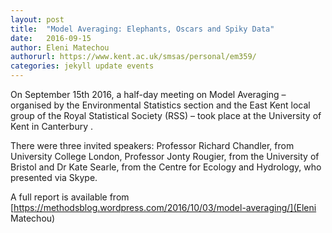 ```yaml
---
layout: post
title:  "Model Averaging: Elephants, Oscars and Spiky Data"
date:   2016-09-15
author: Eleni Matechou
authorurl: https://www.kent.ac.uk/smsas/personal/em359/
categories: jekyll update events
---
```


On September 15th 2016, a half-day meeting on Model Averaging – organised by the Environmental Statistics section and the East Kent local group of the Royal Statistical Society (RSS) – took place at the University of Kent in Canterbury .

There were three invited speakers: Professor Richard Chandler, from University College London, Professor Jonty Rougier, from the University of Bristol and Dr Kate Searle, from the Centre for Ecology and Hydrology, who presented via Skype.

A full report is available from [https://methodsblog.wordpress.com/2016/10/03/model-averaging/](Eleni Matechou)
